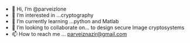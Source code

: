 - 👋 Hi, I’m @parveizlone
- 👀 I’m interested in ...cryptography
- 🌱 I’m currently learning ...python and Matlab
- 💞️ I’m looking to collaborate on... to design secure Image cryptosystems
- 📫 How to reach me ... parveiznazir@gmail.com

<!---
parveizlone/parveizlone is a ✨ special ✨ repository because its `README.md` (this file) appears on your GitHub profile.
You can click the Preview link to take a look at your changes.
--->
